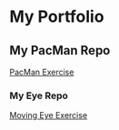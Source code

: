 # My Portfolio
## My PacMan Repo
<a href="https://github.com/ReginaGashi/PacMan"> PacMan Exercise </a>

### My Eye Repo
<a href="https://github.com/ReginaGashi/Eyes"> Moving Eye Exercise </a>
